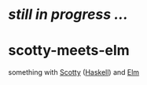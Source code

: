 # _still in progress ..._

# scotty-meets-elm

something with [Scotty](https://github.com/scotty-web/scotty) ([Haskell](https://www.haskell.org/)) and [Elm](http://elm-lang.org/)
